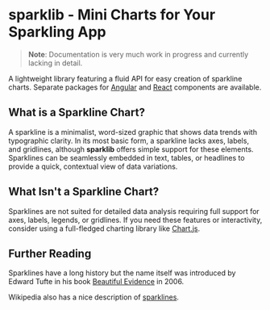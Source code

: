 # sparklib - Mini Charts for Your Sparkling App

> **Note**: Documentation is very much work in progress and currently lacking in detail.

A lightweight library featuring a fluid API for easy creation of sparkline charts. Separate packages for [Angular](https://www.npmjs.com/package/ngx-sparklib) and [React](https://www.npmjs.com/package/react-sparklib) components are available.

## What is a Sparkline Chart?

A sparkline is a minimalist, word-sized graphic that shows data trends with typographic clarity. In its most basic form, a sparkline lacks axes, labels, and gridlines, although **sparklib** offers simple support for these elements. Sparklines can be seamlessly embedded in text, tables, or headlines to provide a quick, contextual view of data variations.

## What Isn't a Sparkline Chart?

Sparklines are not suited for detailed data analysis requiring full support for axes, labels, legends, or gridlines. If you need these features or interactivity, consider using a full-fledged charting library like [Chart.js](https://www.chartjs.org/).

## Further Reading

Sparklines have a long history but the name itself was introduced by Edward Tufte in his book [Beautiful Evidence](https://www.edwardtufte.com/bboard/q-and-a-fetch-msg?msg_id=0001OR) in 2006.

Wikipedia also has a nice description of [sparklines](https://en.wikipedia.org/wiki/Sparkline).
